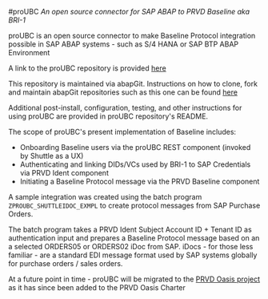 #proUBC
*An open source connector for SAP ABAP to PRVD Baseline aka BRI-1*

proUBC is an open source connector to make Baseline Protocol integration possible in SAP ABAP systems - such as S/4 HANA or SAP BTP ABAP Environment

A link to the proUBC repository is provided [here](https://github.com/provideplatform/proUBC.git)

This repository is maintained via abapGit. Instructions on how to clone, fork and maintain abapGit repositories such as this one can be found [here](https://docs.abapgit.org/)

Additional post-install, configuration, testing, and other instructions for using proUBC are provided in proUBC repository's README.

The scope of proUBC's present implementation of Baseline includes:
- Onboarding Baseline users via the proUBC REST component (invoked by Shuttle as a UX)
- Authenticating and linking DIDs/VCs used by BRI-1 to SAP Credentials via PRVD Ident component
- Initiating a Baseline Protocol message via the PRVD Baseline component

A sample integration was created using the batch program `ZPROUBC_SHUTTLEIDOC_EXMPL` to create protocol messages from SAP Purchase Orders.

The batch program takes a PRVD Ident Subject Account ID + Tenant ID as authentication input and prepares a Baseline Protocol message based on an a selected ORDERS05 or ORDERS02 iDoc from SAP. iDocs - for those less familiar - are a standard EDI message format used by SAP systems globally for purchase orders / sales orders.

At a future point in time - proUBC will be migrated to the [PRVD Oasis project](https://github.com/prvd-oasis) as it has since been added to the PRVD Oasis Charter